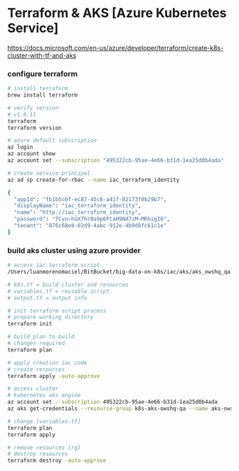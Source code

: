 # Terraform & AKS [Azure Kubernetes Service]
https://docs.microsoft.com/en-us/azure/developer/terraform/create-k8s-cluster-with-tf-and-aks 

### configure terraform
```sh
# install terraform 
brew install terraform

# verify version
# v1.0.11
terraform
terraform version

# azure default subscription
az login
az account show
az account set --subscription "495322cb-95ae-4e66-b31d-1ea25d0b4ada"

# create service principal
az ad sp create-for-rbac --name iac_terraform_identity

{
  "appId": "fb1b5c6f-ec87-45c6-a41f-02173f0b29b7",
  "displayName": "iac_terraform_identity",
  "name": "http://iac_terraform_identity",
  "password": "TCvn~hGX7hr0a9p6PtaH9Nd7zM~MRhigI6",
  "tenant": "876c68e8-02d9-4abc-912e-4b9d8fc61c1e"
}
```

### build aks cluster using azure provider
```sh
# access iac terraform script
/Users/luanmorenomaciel/BitBucket/big-data-on-k8s/iac/aks/aks_owshq_qa

# k8s.tf = build cluster and resources
# variables.tf = reusable script 
# output.tf = output info

# init terraform script process
# prepare working directory
terraform init

# build plan to build 
# changes required
terraform plan

# apply creation iac code
# create resources
terraform apply -auto-approve

# access cluster
# kubernetes aks engine
az account set --subscription 495322cb-95ae-4e66-b31d-1ea25d0b4ada
az aks get-credentials --resource-group k8s-aks-owshq-qa --name aks-owshq-qa

# change [variables.tf]
terraform plan
terraform apply

# remove resources [rg]
# destroy resources
terraform destroy -auto-approve
```